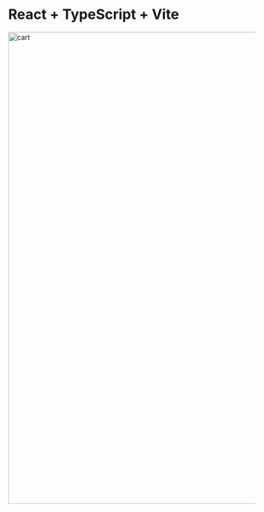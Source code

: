 # React + TypeScript + Vite
<img width="960" alt="cart" src="https://github.com/mystyButterfly/cart-project/assets/171135111/557047ca-822d-4906-a926-d39022eceb72">
